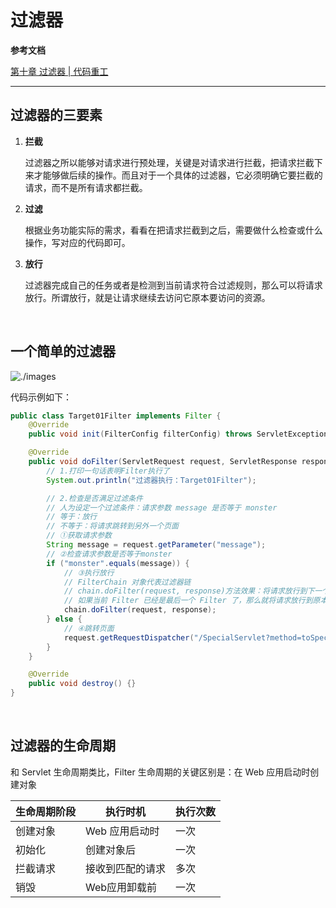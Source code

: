 # 过滤器

**参考文档**

[第十章 过滤器 | 代码重工](https://heavy_code_industry.gitee.io/code_heavy_industry/pro001-javaweb/lecture/chapter10/)

---

## 过滤器的三要素

1. **拦截**
   
   过滤器之所以能够对请求进行预处理，关键是对请求进行拦截，把请求拦截下来才能够做后续的操作。而且对于一个具体的过滤器，它必须明确它要拦截的请求，而不是所有请求都拦截。

2. **过滤**
   
   根据业务功能实际的需求，看看在把请求拦截到之后，需要做什么检查或什么操作，写对应的代码即可。

3. **放行**
   
   过滤器完成自己的任务或者是检测到当前请求符合过滤规则，那么可以将请求放行。所谓放行，就是让请求继续去访问它原本要访问的资源。

&emsp;

## 一个简单的过滤器

![./images](https://heavy_code_industry.gitee.io/code_heavy_industry/assets/img/img003.c60d667c.png)

代码示例如下：

```java
public class Target01Filter implements Filter {
    @Override
    public void init(FilterConfig filterConfig) throws ServletException {}

    @Override
    public void doFilter(ServletRequest request, ServletResponse response, FilterChain chain) throws IOException, ServletException {
        // 1.打印一句话表明Filter执行了
        System.out.println("过滤器执行：Target01Filter");

        // 2.检查是否满足过滤条件
        // 人为设定一个过滤条件：请求参数 message 是否等于 monster
        // 等于：放行
        // 不等于：将请求跳转到另外一个页面
        // ①获取请求参数
        String message = request.getParameter("message");
        // ②检查请求参数是否等于monster
        if ("monster".equals(message)) {
            // ③执行放行
            // FilterChain 对象代表过滤器链
            // chain.doFilter(request, response)方法效果：将请求放行到下一个Filter，
            // 如果当前 Filter 已经是最后一个 Filter 了，那么就将请求放行到原本要访问的目标资源
            chain.doFilter(request, response);
        } else {
            // ④跳转页面
            request.getRequestDispatcher("/SpecialServlet?method=toSpecialPage").forward(request, response);
        }
    }

    @Override
    public void destroy() {}
}
```

&emsp;

## 过滤器的生命周期

和 Servlet 生命周期类比，Filter 生命周期的关键区别是：在 Web 应用启动时创建对象

| 生命周期阶段 | 执行时机      | 执行次数 |
| ------ | --------- | ---- |
| 创建对象   | Web 应用启动时 | 一次   |
| 初始化    | 创建对象后     | 一次   |
| 拦截请求   | 接收到匹配的请求  | 多次   |
| 销毁     | Web应用卸载前  | 一次   |

&emsp;

## 
